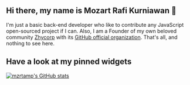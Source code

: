 ## Hi there, my name is Mozart Rafi Kurniawan 👋

I'm just a basic back-end developer who like to contribute any JavaScript open-sourced project if I can. Also, I am a Founder of my own beloved community [Zhycorp](https://zhycorp.net) with its [GitHub official organization](https://github.com/zhycorp). That's all, and nothing to see here. 

## Have a look at my pinned widgets

[![mzrtamp's GitHub stats](https://github-readme-stats.vercel.app/api?username=mzrtamp&show_icons=true&count_private=true&include_all_commits=true&custom_title=mzrtamp+GitHub+Stats&theme=tokyonight)](https://github.com/anuraghazra/github-readme-stats)
